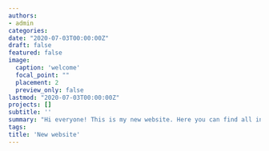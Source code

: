 ```yaml
---
authors:
- admin
categories:
date: "2020-07-03T00:00:00Z"
draft: false
featured: false
image:
  caption: 'welcome'
  focal_point: ""
  placement: 2
  preview_only: false
lastmod: "2020-07-03T00:00:00Z"
projects: []
subtitle: ''
summary: "Hi everyone! This is my new website. Here you can find all info on my research interests, as well as news on my most recent publications, projects and ideas."
tags:
title: 'New website'
---
```


